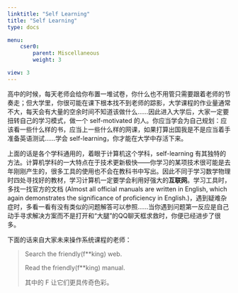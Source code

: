 ```yaml
---
linktitle: "Self Learning"
title: "Self Learning"
type: docs

menu:
    cser0:
        parent: Miscellaneous
        weight: 3

view: 3
---
```


高中的时候，每天老师会给你布置一堆试卷，你什么也不用管只需要跟着老师的节奏走；但大学里，你很可能在课下根本找不到老师的踪影，大学课程的作业量通常不大，每天会有大量的空余时间不知道该做什么……因此进入大学后，大家一定要扭转自己的学习模式，做一个 self-motivated 的人。你应当学会为自己规划：应该看一些什么样的书，应当上一些什么样的网课，如果打算出国我是不是应当着手准备英语测试……学会 self-learning，你才能在大学中存活下来。

上面的话是各个学科通用的，着眼于计算机这个学科，self-learning 有其独特的方法。计算机学科的一大特点在于技术更新极快——你学习的某项技术很可能是去年刚刚产生的，很多工具的使用也不会在教科书中写出。因此不同于学习数学物理时四处寻找好的教材，学习计算机一定要学会利用好强大的**互联网**。学习工具时，多找一找官方的文档 (Almost all official manuals are written in English, which again demonstrates the significance of proficiency in English.)，遇到疑难杂症时，多看一看有没有类似的问题解答可以参照……当你遇到问题第一反应是自己动手寻求解决方案而不是打开和“大腿”的QQ聊天框求救时，你便已经进步了很多。

下面的话来自大家未来操作系统课程的老师：

> Search the friendly(f\*\*king) web.
> 
> Read the friendly(f\*\*king) manual.
> 
> 其中的 F 让它们更具传奇色彩。
